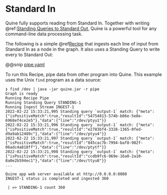 # Standard In

Quine fully supports reading from Standard In. Together with writing @ref:[Standing Queries to Standard Out](../standing-query-outputs.md), Quine is a powerful tool for any command-line data processing task.

The following is a simple @ref[Recipe](../../core-concepts/about-recipes.md) that ingests each line of input from Standard In as a node in the graph. It also uses a Standing Query to write every to Standard Out:

@@snip [pipe.yaml]($quine$/recipes/pipe.yaml)

To run this Recipe, pipe data from other program into Quine. This example uses the Unix `find` program as a data source:

```
❯ find /dev | java -jar quine.jar -r pipe
Graph is ready
Running Recipe Pipe
Running Standing Query STANDING-1
Running Ingest Stream INGEST-1
2022-02-22 15:33:21,995 Standing query `output-1` match: {"meta":{"isPositiveMatch":true,"resultId":"54754813-574b-b86e-5e8e-6968ef4ce2e5"},"data":{"line":"/dev/ptyu1"}}
2022-02-22 15:33:21,996 Standing query `output-1` match: {"meta":{"isPositiveMatch":true,"resultId":"e2783bf4-3328-1365-0fed-d9a9ab12489c"},"data":{"line":"/dev/ptyu4"}}
2022-02-22 15:33:21,997 Standing query `output-1` match: {"meta":{"isPositiveMatch":true,"resultId":"845cac7b-7994-baf8-982f-06adc4a818ff"},"data":{"line":"/dev/ptytf"}}
2022-02-22 15:33:21,998 Standing query `output-1` match: {"meta":{"isPositiveMatch":true,"resultId":"ccdb9fc6-969e-16a0-2a10-8a0e2b594ec1"},"data":{"line":"/dev/ttyu8"}}
...

Quine app web server available at http://0.0.0.0:8080
INGEST-1 status is completed and ingested 360

 | => STANDING-1 count 360
```
